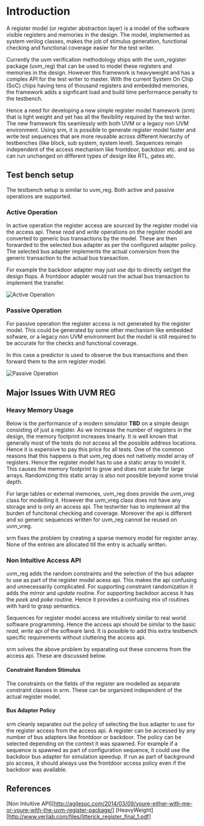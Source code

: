 # Introduction 
A register model (or register abstraction layer) is a model of the software visible registers and memories in the design. The model, implemented as system verilog classes, makes the job of stimulus generation, functional checking and functional coverage easier for the test writer. 

Currently the uvm verification methodology ships with the uvm_register package (uvm_reg) that can be used to model these registers and memories in the design. However this framework is heavyweight and has a complex API for the test writer to master. With the current System On Chip (SoC) chips having tens of thousand registers and embedded memories, the framework adds a signficant load and build time performance penalty to the testbench. 

Hence a need for developing a new simple register model framework (srm) that is light weight and yet has all the flexibility required by the test writer. The new framework fits seamlessly with both UVM or a legacy non UVM environment. Using srm, it is possible to generate register model faster and write test sequences that are more reusable across different hierarchy of testbenches (like block, sub system, system level). Sequences remain independent of the access mechanism like frontdoor, backdoor etc. and so can run unchanged on different types of design like RTL, gates etc.

## Test bench setup
The testbench setup is similar to uvm_reg. Both active and passive operations are supported. 

### Active Operation
In active operation the register access are sourced by the register model via the access api. These *read* and *write* operations on the register model are converted to generic bus transactions by the model. These are then forwarded to the selected bus adapter as per the configured adapter policy. The selected bus adapter implements the actual conversion from the generic transaction to the actual bus transaction. 

For example the backdoor adapter may just use dpi to directly set/get the design flops. A frontdoor adapter would run the actual bus transaction to implement the transfer.

![Active Operation](docs/images/srm_reg_active.png)


### Passive Operation
For passive operation the register access is not generated by the register model. This could be generated by some other mechanism like embedded sofware, or a legacy non UVM environment but the model is still required to be accurate for the checks and functional coverage.

In this case a predictor is used to observe the bus transactions and then forward them to the srm register model.

![Passive Operation](docs/images/srm_reg_passive.png)


## Major Issues With UVM REG

### Heavy Memory Usage 
Below is the performance of a modern simulator **TBD** on a simple design consisting of just a register. As we increase the number of registers in the design, the memory footprint increases linearly. 
It is well known that generally most of the tests do not access all the possible address locations. Hence it is expensive to pay this price for all tests.
One of the common reasons that this happens is that uvm_reg does not natively model array of registers. Hence the register model has to use a static array to model it. This causes the memory footprint to grow and does not scale for large arrays. Randomizing this static array is also not possible beyond some trivial depth.

For large tables or external memories, uvm_reg does provide the *uvm_vreg* class for modelling it. However the uvm_vreg class does not have any storage and is only an access api. The testwriter has to implement all the burden of funcitonal checking and coverage. Moreover the api is different and so generic sequences written for uvm_reg cannot be reused on uvm_vreg.

srm fixes the problem by creating a sparse memory model for register array. None of the entries are allocated till the entry is actually written. 

### Non Intuitive Access API
uvm_reg adds the random constraints and the selection of the bus adapter to use as part of the register model acess api. This makes the api confusing and unnecessarily complicated. For supporting constraint randomization it adds the *mirror* and *update* routine. For supporting backdoor access it has the *peek* and *poke* routine. Hence it provides a confusing mix of routines with hard to grasp semantics.

Sequences for register model access are intuitively similar to real world software programming. Hence the access api should be similar to the basic *read*, *write* api of the software land. It is possible to add this extra testbench specific requirements without cluttering the access api. 

srm solves the above problem by separating out these concerns from the access api. These are discussed below.
#### Constraint Random Stimulus
The constraints on the fields of the register are modelled as separate constraint classes in srm. These can be organized independent of the actual register model.

#### Bus Adapter Policy
srm cleanly separates out the policy of selecting the bus adapter to use for the register access from the access api. A register can be accessed by any number of bus adapters like frontdoor or backdoor. The policy can be selected depending on the context it was spawned. For example if a sequence is spawned as part of configuration sequence, it could use the backdoor bus adapter for simulation speedup. If run as part of background pio access, it should always use the frontdoor access policy even if the backdoor was available.


## References
[Non Intuitive API][http://agilesoc.com/2014/03/09/youre-either-with-me-or-youre-with-the-uvm-register-package/]
[HeavyWeight][http://www.verilab.com/files/litterick_register_final_1.pdf]
